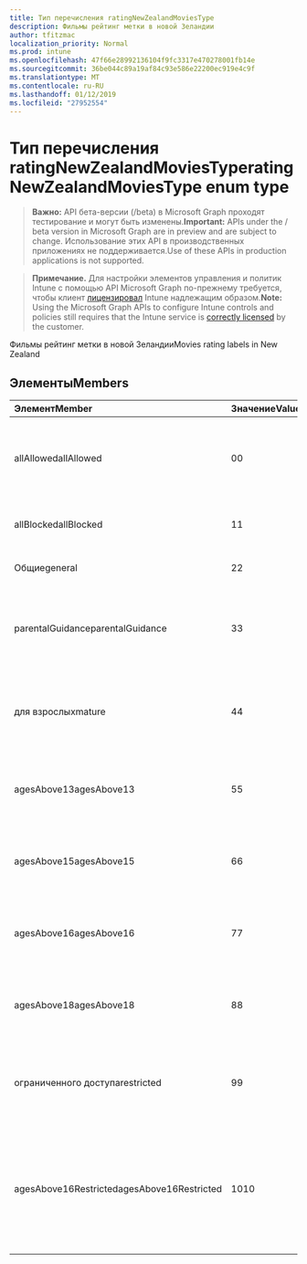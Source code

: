 ```yaml
---
title: Тип перечисления ratingNewZealandMoviesType
description: Фильмы рейтинг метки в новой Зеландии
author: tfitzmac
localization_priority: Normal
ms.prod: intune
ms.openlocfilehash: 47f66e28992136104f9fc3317e470278001fb14e
ms.sourcegitcommit: 36be044c89a19af84c93e586e22200ec919e4c9f
ms.translationtype: MT
ms.contentlocale: ru-RU
ms.lasthandoff: 01/12/2019
ms.locfileid: "27952554"
---
```

# <a name="ratingnewzealandmoviestype-enum-type"></a><span data-ttu-id="d9954-103">Тип перечисления ratingNewZealandMoviesType</span><span class="sxs-lookup"><span data-stu-id="d9954-103">ratingNewZealandMoviesType enum type</span></span>

> <span data-ttu-id="d9954-104">**Важно:** API бета-версии (/beta) в Microsoft Graph проходят тестирование и могут быть изменены.</span><span class="sxs-lookup"><span data-stu-id="d9954-104">**Important:** APIs under the / beta version in Microsoft Graph are in preview and are subject to change.</span></span> <span data-ttu-id="d9954-105">Использование этих API в производственных приложениях не поддерживается.</span><span class="sxs-lookup"><span data-stu-id="d9954-105">Use of these APIs in production applications is not supported.</span></span>

> <span data-ttu-id="d9954-106">**Примечание.** Для настройки элементов управления и политик Intune с помощью API Microsoft Graph по-прежнему требуется, чтобы клиент [лицензировал](https://go.microsoft.com/fwlink/?linkid=839381) Intune надлежащим образом.</span><span class="sxs-lookup"><span data-stu-id="d9954-106">**Note:** Using the Microsoft Graph APIs to configure Intune controls and policies still requires that the Intune service is [correctly licensed](https://go.microsoft.com/fwlink/?linkid=839381) by the customer.</span></span>

<span data-ttu-id="d9954-107">Фильмы рейтинг метки в новой Зеландии</span><span class="sxs-lookup"><span data-stu-id="d9954-107">Movies rating labels in New Zealand</span></span>
## <a name="members"></a><span data-ttu-id="d9954-108">Элементы</span><span class="sxs-lookup"><span data-stu-id="d9954-108">Members</span></span>
|<span data-ttu-id="d9954-109">Элемент</span><span class="sxs-lookup"><span data-stu-id="d9954-109">Member</span></span>|<span data-ttu-id="d9954-110">Значение</span><span class="sxs-lookup"><span data-stu-id="d9954-110">Value</span></span>|<span data-ttu-id="d9954-111">Описание</span><span class="sxs-lookup"><span data-stu-id="d9954-111">Description</span></span>|
|:---|:---|:---|
|<span data-ttu-id="d9954-112">allAllowed</span><span class="sxs-lookup"><span data-stu-id="d9954-112">allAllowed</span></span>|<span data-ttu-id="d9954-113">0</span><span class="sxs-lookup"><span data-stu-id="d9954-113">0</span></span>|<span data-ttu-id="d9954-114">Значение по умолчанию, разрешать все содержимое кино</span><span class="sxs-lookup"><span data-stu-id="d9954-114">Default value, allow all movies content</span></span>|
|<span data-ttu-id="d9954-115">allBlocked</span><span class="sxs-lookup"><span data-stu-id="d9954-115">allBlocked</span></span>|<span data-ttu-id="d9954-116">1</span><span class="sxs-lookup"><span data-stu-id="d9954-116">1</span></span>|<span data-ttu-id="d9954-117">Не разрешать любое содержимое кино</span><span class="sxs-lookup"><span data-stu-id="d9954-117">Do not allow any movies content</span></span>|
|<span data-ttu-id="d9954-118">Общие</span><span class="sxs-lookup"><span data-stu-id="d9954-118">general</span></span>|<span data-ttu-id="d9954-119">2</span><span class="sxs-lookup"><span data-stu-id="d9954-119">2</span></span>|<span data-ttu-id="d9954-120">Подходит для любой аудитории</span><span class="sxs-lookup"><span data-stu-id="d9954-120">Suitable for general audience</span></span>|
|<span data-ttu-id="d9954-121">parentalGuidance</span><span class="sxs-lookup"><span data-stu-id="d9954-121">parentalGuidance</span></span>|<span data-ttu-id="d9954-122">3</span><span class="sxs-lookup"><span data-stu-id="d9954-122">3</span></span>|<span data-ttu-id="d9954-123">Классификация стр рекомендует родительского участия</span><span class="sxs-lookup"><span data-stu-id="d9954-123">The PG classification recommends parental guidance</span></span>|
|<span data-ttu-id="d9954-124">для взрослых</span><span class="sxs-lookup"><span data-stu-id="d9954-124">mature</span></span>|<span data-ttu-id="d9954-125">4</span><span class="sxs-lookup"><span data-stu-id="d9954-125">4</span></span>|<span data-ttu-id="d9954-126">Классификация M подходит для старшего возраста</span><span class="sxs-lookup"><span data-stu-id="d9954-126">The M classification is suitable for mature audience</span></span>|
|<span data-ttu-id="d9954-127">agesAbove13</span><span class="sxs-lookup"><span data-stu-id="d9954-127">agesAbove13</span></span>|<span data-ttu-id="d9954-128">5</span><span class="sxs-lookup"><span data-stu-id="d9954-128">5</span></span>|<span data-ttu-id="d9954-129">Классификация R13 ограничен для лиц, 13 лет и через</span><span class="sxs-lookup"><span data-stu-id="d9954-129">The R13 classification is restricted to persons 13 years and over</span></span>|
|<span data-ttu-id="d9954-130">agesAbove15</span><span class="sxs-lookup"><span data-stu-id="d9954-130">agesAbove15</span></span>|<span data-ttu-id="d9954-131">6</span><span class="sxs-lookup"><span data-stu-id="d9954-131">6</span></span>|<span data-ttu-id="d9954-132">Классификация R15 ограничен для лиц, 15 лет и через</span><span class="sxs-lookup"><span data-stu-id="d9954-132">The R15 classification is restricted to persons 15 years and over</span></span>|
|<span data-ttu-id="d9954-133">agesAbove16</span><span class="sxs-lookup"><span data-stu-id="d9954-133">agesAbove16</span></span>|<span data-ttu-id="d9954-134">7</span><span class="sxs-lookup"><span data-stu-id="d9954-134">7</span></span>|<span data-ttu-id="d9954-135">Классификация R16 ограничен для лиц, 16 лет и через</span><span class="sxs-lookup"><span data-stu-id="d9954-135">The R16 classification is restricted to persons 16 years and over</span></span>|
|<span data-ttu-id="d9954-136">agesAbove18</span><span class="sxs-lookup"><span data-stu-id="d9954-136">agesAbove18</span></span>|<span data-ttu-id="d9954-137">8</span><span class="sxs-lookup"><span data-stu-id="d9954-137">8</span></span>|<span data-ttu-id="d9954-138">Классификация R18 ограничен для лиц, 18 лет и через</span><span class="sxs-lookup"><span data-stu-id="d9954-138">The R18 classification is restricted to persons 18 years and over</span></span>|
|<span data-ttu-id="d9954-139">ограниченного доступа</span><span class="sxs-lookup"><span data-stu-id="d9954-139">restricted</span></span>|<span data-ttu-id="d9954-140">9</span><span class="sxs-lookup"><span data-stu-id="d9954-140">9</span></span>|<span data-ttu-id="d9954-141">Классификация R ограничен для определенной аудитории</span><span class="sxs-lookup"><span data-stu-id="d9954-141">The R classification is restricted to a certain audience</span></span>|
|<span data-ttu-id="d9954-142">agesAbove16Restricted</span><span class="sxs-lookup"><span data-stu-id="d9954-142">agesAbove16Restricted</span></span>|<span data-ttu-id="d9954-143">10</span><span class="sxs-lookup"><span data-stu-id="d9954-143">10</span></span>|<span data-ttu-id="d9954-144">Классификация RP16 требует средств просмотра в списке 16 сопровождаться родительский объект или взрослых</span><span class="sxs-lookup"><span data-stu-id="d9954-144">The RP16 classification requires viewers under 16 accompanied by a parent or an adult</span></span>|





